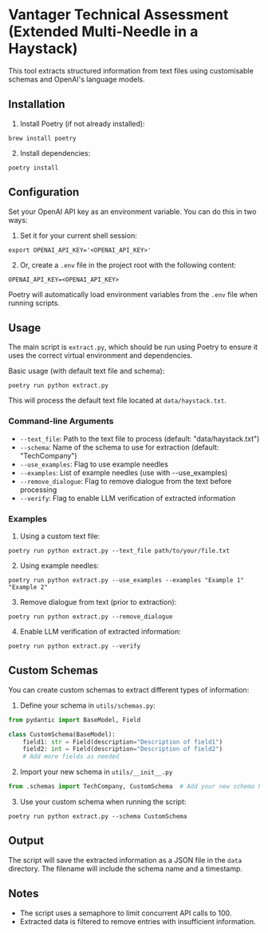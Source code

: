# Vantager Technical Assessment (Extended Multi-Needle in a Haystack)

This tool extracts structured information from text files using customisable schemas and OpenAI's language models.

## Installation

1. Install Poetry (if not already installed):

```
brew install poetry
```

2. Install dependencies:

```
poetry install
```

## Configuration

Set your OpenAI API key as an environment variable. You can do this in two ways:

1. Set it for your current shell session:

```
export OPENAI_API_KEY='<OPENAI_API_KEY>'
```

2. Or, create a `.env` file in the project root with the following content:

```
OPENAI_API_KEY=<OPENAI_API_KEY>
```

Poetry will automatically load environment variables from the `.env` file when running scripts.

## Usage

The main script is `extract.py`, which should be run using Poetry to ensure it uses the correct virtual environment and dependencies.

Basic usage (with default text file and schema):

```
poetry run python extract.py
```

This will process the default text file located at `data/haystack.txt`.

### Command-line Arguments

- `--text_file`: Path to the text file to process (default: "data/haystack.txt")
- `--schema`: Name of the schema to use for extraction (default: "TechCompany")
- `--use_examples`: Flag to use example needles
- `--examples`: List of example needles (use with --use_examples)
- `--remove_dialogue`: Flag to remove dialogue from the text before processing
- `--verify`: Flag to enable LLM verification of extracted information

### Examples

1. Using a custom text file:

```
poetry run python extract.py --text_file path/to/your/file.txt
```

2. Using example needles:

```
poetry run python extract.py --use_examples --examples "Example 1" "Example 2"
```

3. Remove dialogue from text (prior to extraction):

```
poetry run python extract.py --remove_dialogue
```

4. Enable LLM verification of extracted information:

```
poetry run python extract.py --verify
```

## Custom Schemas

You can create custom schemas to extract different types of information:

1. Define your schema in `utils/schemas.py`:

```python
from pydantic import BaseModel, Field

class CustomSchema(BaseModel):
    field1: str = Field(description="Description of field1")
    field2: int = Field(description="Description of field2")
    # Add more fields as needed
```

2. Import your new schema in `utils/__init__.py`

```python
from .schemas import TechCompany, CustomSchema  # Add your new schema here
```

3. Use your custom schema when running the script:

```
poetry run python extract.py --schema CustomSchema
```

## Output

The script will save the extracted information as a JSON file in the `data` directory. The filename will include the schema name and a timestamp.

## Notes

- The script uses a semaphore to limit concurrent API calls to 100.
- Extracted data is filtered to remove entries with insufficient information.
